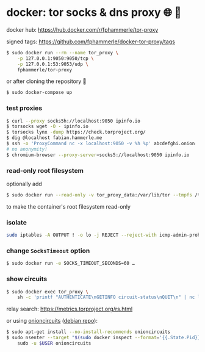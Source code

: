 # docker: tor socks & dns proxy 🌐 🐳

docker hub: https://hub.docker.com/r/fphammerle/tor-proxy

signed tags: https://github.com/fphammerle/docker-tor-proxy/tags

```sh
$ sudo docker run --rm --name tor_proxy \
    -p 127.0.0.1:9050:9050/tcp \
    -p 127.0.0.1:53:9053/udp \
    fphammerle/tor-proxy
```

or after cloning the repository 🐙
```sh
$ sudo docker-compose up
```

### test proxies

```sh
$ curl --proxy socks5h://localhost:9050 ipinfo.io
$ torsocks wget -O - ipinfo.io
$ torsocks lynx -dump https://check.torproject.org/
$ dig @localhost fabian.hammerle.me
$ ssh -o 'ProxyCommand nc -x localhost:9050 -v %h %p' abcdefghi.onion
# no anonymity!
$ chromium-browser --proxy-server=socks5://localhost:9050 ipinfo.io
```

### read-only root filesystem

optionally add
```sh
$ sudo docker run --read-only -v tor_proxy_data:/var/lib/tor --tmpfs /tmp:rw,size=4k` …
```
to make the container's root filesystem read-only

### isolate

```sh
sudo iptables -A OUTPUT ! -o lo -j REJECT --reject-with icmp-admin-prohibited
```

### change `SocksTimeout` option

```sh
$ sudo docker run -e SOCKS_TIMEOUT_SECONDS=60 …
```

### show circuits

```sh
$ sudo docker exec tor_proxy \
    sh -c 'printf "AUTHENTICATE\nGETINFO circuit-status\nQUIT\n" | nc localhost 9051'
```
relay search: https://metrics.torproject.org/rs.html

or using [onioncircuits](https://gitlab.tails.boum.org/tails/onioncircuits) ([debian repo](https://salsa.debian.org/pkg-privacy-team/onioncircuits)):
```sh
$ sudo apt-get install --no-install-recommends onioncircuits
$ sudo nsenter --target "$(sudo docker inspect --format='{{.State.Pid}}' tor_proxy)" --net \
    sudo -u $USER onioncircuits
```
